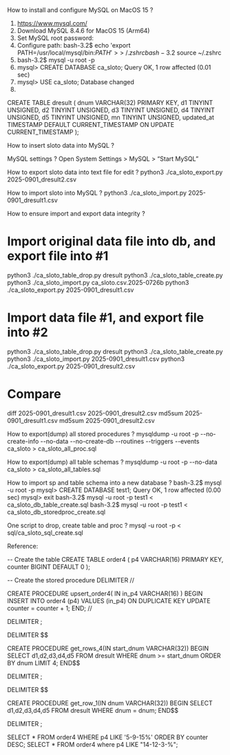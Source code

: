 How to install and configure MySQL on MacOS 15 ?
01) https://www.mysql.com/
02) Download MySQL 8.4.6 for MacOS 15 (Arm64)
03) Set MySQL root password:
04) Configure path:
bash-3.2$ echo 'export PATH=/usr/local/mysql/bin:$PATH' >> ~/.zshrc
bash-3.2$ source ~/.zshrc
05) bash-3.2$ mysql -u root -p
06) mysql> CREATE DATABASE ca_sloto;
      Query OK, 1 row affected (0.01 sec)
07) mysql> USE ca_sloto;
      Database changed
08) 
CREATE TABLE dresult (
    dnum VARCHAR(32) PRIMARY KEY,
    d1   TINYINT UNSIGNED,
    d2   TINYINT UNSIGNED,
    d3   TINYINT UNSIGNED,
    d4   TINYINT UNSIGNED,
    d5   TINYINT UNSIGNED,
    mn  TINYINT UNSIGNED,
    updated_at TIMESTAMP DEFAULT CURRENT_TIMESTAMP ON UPDATE CURRENT_TIMESTAMP
);

How to insert sloto data into MySQL ?

MySQL settings ?
Open System Settings > MySQL > “Start MySQL”

How to export sloto data into text file for edit ?
python3 ./ca_sloto_export.py 2025-0901_dresult2.csv

How to import sloto into MySQL ?
python3 ./ca_sloto_import.py 2025-0901_dresult1.csv

How to ensure import and export data integrity ?
# Import original data file into db, and export file into #1
python3 ./ca_sloto_table_drop.py dresult
python3 ./ca_sloto_table_create.py
python3 ./ca_sloto_import.py ca_sloto.csv.2025-0726b
python3 ./ca_sloto_export.py 2025-0901_dresult1.csv

# Import data file #1, and export file into #2
python3 ./ca_sloto_table_drop.py dresult
python3 ./ca_sloto_table_create.py 
python3 ./ca_sloto_import.py 2025-0901_dresult1.csv
python3 ./ca_sloto_export.py 2025-0901_dresult2.csv

# Compare
diff 2025-0901_dresult1.csv 2025-0901_dresult2.csv
md5sum 2025-0901_dresult1.csv
md5sum 2025-0901_dresult2.csv

How to export(dump) all stored procedures ?
mysqldump -u root -p --no-create-info --no-data --no-create-db   --routines --triggers --events ca_sloto > ca_sloto_all_proc.sql

How to export(dump) all table schemas ?
mysqldump -u root -p --no-data ca_sloto > ca_sloto_all_tables.sql

How to import sp and table schema into a new database ?
bash-3.2$ mysql -u root -p
mysql> CREATE DATABASE test1;
Query OK, 1 row affected (0.00 sec)
mysql> exit
bash-3.2$ mysql -u root -p test1 < ca_sloto_db_table_create.sql
bash-3.2$ mysql -u root -p test1 < ca_sloto_db_storedproc_create.sql 

One script to drop, create table and proc ?
mysql -u root -p < sql/ca_sloto_sql_create.sql




Reference:

-- Create the table
CREATE TABLE order4 (
    p4 VARCHAR(16) PRIMARY KEY,
    counter BIGINT DEFAULT 0
);

-- Create the stored procedure
DELIMITER //

CREATE PROCEDURE upsert_order4(
    IN in_p4 VARCHAR(16)
)
BEGIN
    INSERT INTO order4 (p4)
    VALUES (in_p4)
    ON DUPLICATE KEY UPDATE
        counter = counter + 1;
END;
//

DELIMITER ;

DELIMITER $$

CREATE PROCEDURE get_rows_4(IN start_dnum VARCHAR(32))
BEGIN
    SELECT d1,d2,d3,d4,d5
    FROM dresult
    WHERE dnum >= start_dnum
    ORDER BY dnum
    LIMIT 4;
END$$

DELIMITER ;


DELIMITER $$

CREATE PROCEDURE get_row_1(IN dnum VARCHAR(32))
BEGIN
    SELECT d1,d2,d3,d4,d5
    FROM dresult
    WHERE dnum = dnum;
END$$

DELIMITER ;


SELECT * FROM order4 WHERE p4 LIKE '5-9-15%' ORDER BY counter DESC;
SELECT * FROM order4 where p4 LIKE "14-12-3-%";



